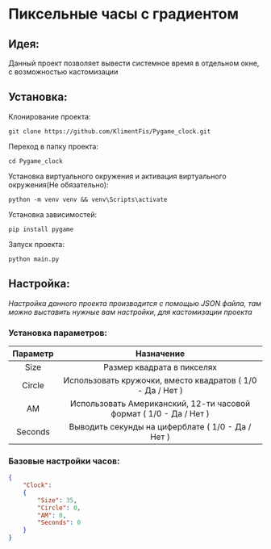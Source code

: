# Пиксельные часы с градиентом

## Идея:
Данный проект позволяет вывести системное время в отдельном окне, с возможностью кастомизации

## Установка:

Клонирование проекта:
``` shell
git clone https://github.com/KlimentFis/Pygame_clock.git
```

Переход в папку проекта:
``` shell
cd Pygame_clock
```

Установка виртуального окружения и активация виртуального окружения(Не обязательно):
``` shell
python -m venv venv && venv\Scripts\activate
```

Установка зависимостей:
``` shell
pip install pygame
```

Запуск проекта:
``` shell
python main.py
```

## Настройка:
*Настройка данного проекта производится с помощью JSON файла, там можно выставить нужные вам настройки, для кастомизации проекта*

### Установка параметров:
| Параметр | Назначение |
|:------: | :------------: |
| Size | Размер квадрата в пикселях |
| Circle | Использовать кружочки, вместо квадратов ( 1/0 - Да / Нет ) |
| AM | Использовать Американский, 12-ти часовой формат ( 1/0 - Да / Нет ) |
| Seconds | Выводить секунды на циферблате ( 1/0 - Да / Нет ) |

### Базовые настройки часов:
```json
{
    "Clock":
    {
        "Size": 35,
        "Circle": 0,
        "AM": 0,
        "Seconds": 0
    }
}
```